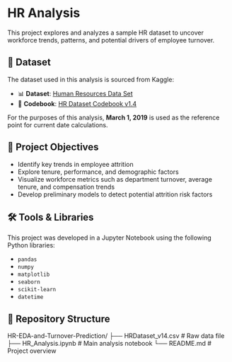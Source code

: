 # HR Analysis

This project explores and analyzes a sample HR dataset to uncover workforce trends, patterns, and potential drivers of employee turnover.

## 📂 Dataset

The dataset used in this analysis is sourced from Kaggle:

- 📊 **Dataset**: [Human Resources Data Set](https://www.kaggle.com/datasets/rhuebner/human-resources-data-set?resource=download)  
- 📘 **Codebook**: [HR Dataset Codebook v1.4](https://rpubs.com/rhuebner/hrd_cb_v14)

For the purposes of this analysis, **March 1, 2019** is used as the reference point for current date calculations.

## 🧠 Project Objectives

- Identify key trends in employee attrition
- Explore tenure, performance, and demographic factors
- Visualize workforce metrics such as department turnover, average tenure, and compensation trends
- Develop preliminary models to detect potential attrition risk factors

## 🛠️ Tools & Libraries

This project was developed in a Jupyter Notebook using the following Python libraries:

- `pandas`
- `numpy`
- `matplotlib`
- `seaborn`
- `scikit-learn`
- `datetime`

## 📁 Repository Structure

HR-EDA-and-Turnover-Prediction/
├── HRDataset_v14.csv # Raw data file
├── HR_Analysis.ipynb # Main analysis notebook
└── README.md # Project overview
